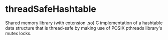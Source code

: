 # threadSafeHashtable

Shared memory library (with extension .so) C implementation of a hashtable data structure that is thread-safe by making use of POSIX pthreads library's mutex locks.
